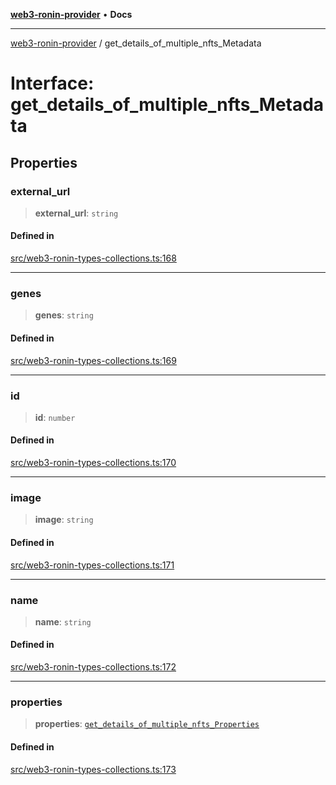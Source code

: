 [**web3-ronin-provider**](../README.md) • **Docs**

***

[web3-ronin-provider](../globals.md) / get\_details\_of\_multiple\_nfts\_Metadata

# Interface: get\_details\_of\_multiple\_nfts\_Metadata

## Properties

### external\_url

> **external\_url**: `string`

#### Defined in

[src/web3-ronin-types-collections.ts:168](https://github.com/chuacw/web3-ronin-provider/blob/023290ecb372f58c7f32d82694336112a4fc5a2a/src/web3-ronin-types-collections.ts#L168)

***

### genes

> **genes**: `string`

#### Defined in

[src/web3-ronin-types-collections.ts:169](https://github.com/chuacw/web3-ronin-provider/blob/023290ecb372f58c7f32d82694336112a4fc5a2a/src/web3-ronin-types-collections.ts#L169)

***

### id

> **id**: `number`

#### Defined in

[src/web3-ronin-types-collections.ts:170](https://github.com/chuacw/web3-ronin-provider/blob/023290ecb372f58c7f32d82694336112a4fc5a2a/src/web3-ronin-types-collections.ts#L170)

***

### image

> **image**: `string`

#### Defined in

[src/web3-ronin-types-collections.ts:171](https://github.com/chuacw/web3-ronin-provider/blob/023290ecb372f58c7f32d82694336112a4fc5a2a/src/web3-ronin-types-collections.ts#L171)

***

### name

> **name**: `string`

#### Defined in

[src/web3-ronin-types-collections.ts:172](https://github.com/chuacw/web3-ronin-provider/blob/023290ecb372f58c7f32d82694336112a4fc5a2a/src/web3-ronin-types-collections.ts#L172)

***

### properties

> **properties**: [`get_details_of_multiple_nfts_Properties`](get_details_of_multiple_nfts_Properties.md)

#### Defined in

[src/web3-ronin-types-collections.ts:173](https://github.com/chuacw/web3-ronin-provider/blob/023290ecb372f58c7f32d82694336112a4fc5a2a/src/web3-ronin-types-collections.ts#L173)
